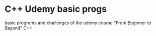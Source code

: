 # C++ Udemy basic progs
basic programs and challenges of the udemy course "From Beginner to Beyond" C++
